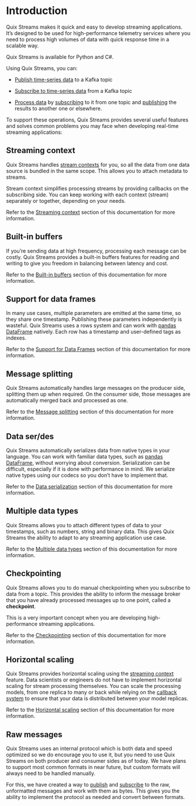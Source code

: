 # Introduction

Quix Streams makes it quick and easy to develop streaming applications. It’s designed to be used for high-performance telemetry services where you need to process high volumes of data with quick response time in a scalable way.

Quix Streams is available for Python and C\#.

Using Quix Streams, you can:

  - [Publish time-series data](publish.md) to a Kafka topic

  - [Subscribe to time-series data](subscribe.md) from a Kafka topic

  - [Process data](process.md) by [subscribing](subscribe.md) to it from one topic and [publishing](publish.md) the results to another one or elsewhere.

To support these operations, Quix Streams provides several useful features and solves common problems you may face when developing real-time streaming applications:

## Streaming context

Quix Streams handles [stream contexts](features/streaming-context) for you, so all the data from one data source is bundled in the same scope. This allows you to attach metadata to streams.

Stream context simplifies processing streams by providing callbacks on the subscribing side. You can keep working with each context (stream) separately or together, depending on your needs.

Refer to the [Streaming context](features/streaming-context) section of this documentation for more information.

## Built-in buffers

If you’re sending data at high frequency, processing each message can be costly. Quix Streams provides a built-in buffers features for reading and writing to give you freedom in balancing between latency and cost.

Refer to the [Built-in buffers](features/builtin-buffers) section of this documentation for more information.

## Support for data frames

In many use cases, multiple parameters are emitted at the same time, so they share one timestamp. Publishing these parameters independently is wasteful. Quix Streams uses a rows system and can work with [pandas DataFrame](https://pandas.pydata.org/docs/user_guide/dsintro.html#dataframe) natively. Each row has a timestamp and user-defined tags as indexes.

Refer to the [Support for Data Frames](features/data-frames) section of this documentation for more information.

## Message splitting

Quix Streams automatically handles large messages on the producer side, splitting them up when required. On the consumer side, those messages are automatically merged back and processed as one.

Refer to the [Message splitting](features/message-splitting) section of this documentation for more information.

## Data ser/des

Quix Streams automatically serializes data from native types in your language. You can work with familiar data types, such as [pandas DataFrame](https://pandas.pydata.org/docs/user_guide/dsintro.html#dataframe), without worrying about conversion. Serialization can be difficult, especially if it is done with performance in mind. We serialize native types using our codecs so you don’t have to implement that.

Refer to the [Data serialization](features/data-serialization) section of this documentation for more information.

## Multiple data types

Quix Streams allows you to attach different types of data to your timestamps, such as numbers, string and binary data. This gives Quix Streams the ability to adapt to any streaming application use case.

Refer to the [Multiple data types](features/multiple-data-types) section of this documentation for more information.

## Checkpointing

Quix Streams allows you to do manual checkpointing when you subscribe to data from a topic. This provides the ability to inform the message broker that you have already processed messages up to one point, called a **checkpoint**.

This is a very important concept when you are developing high-performance streaming applications.

Refer to the [Checkpointing](features/checkpointing) section of this documentation for more information.

## Horizontal scaling

Quix Streams provides horizontal scaling using the [streaming context](features/streaming-context) feature. Data scientists or engineers do not have to implement horizontal scaling for stream processing themselves. You can scale the processing models, from one replica to many or back while relying on the [callback system](subscribe.md#_parallel_processing) to ensure that your data is distributed between your model replicas.

Refer to the [Horizontal scaling](features/horizontal-scaling) section of this documentation for more information.

## Raw messages

Quix Streams uses an internal protocol which is both data and speed optimized so we do encourage you to use it, but you need to use Quix Streams on both producer and consumer sides as of today. We have plans to support most common formats in near future, but custom formats will always need to be handled manually.

For this, we have created a way to [publish](publish.md#write-raw-kafka-messages) and [subscribe](subscribe.md#read-raw-kafka-messages) to the raw, unformatted messages and work with them as bytes. This gives you the ability to implement the protocol as needed and convert between formats.
